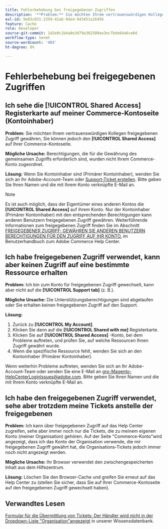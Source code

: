 ```yaml
---
title: Fehlerbehebung bei freigegebenen Zugriffen
description: '**Problem:** Sie möchten Ihrem vertrauenswürdigen Kollegen freigegebenen Zugriff gewähren, aber Sie können die Registerkarte **Freigegebener Zugriff** auf Ihrer Commerce-Kontoseite nicht finden.'
exl-id: 9e03c031-2359-42a6-9de4-943451a16456
feature: Cache
role: Developer
source-git-commit: 1d2e0c1b4a8e3d79a362500ee3ec7bde84a6ce0d
workflow-type: tm+mt
source-wordcount: '403'
ht-degree: 0%

---
```


# Fehlerbehebung bei freigegebenen Zugriffen

## Ich sehe die [!UICONTROL Shared Access] Registerkarte auf meiner Commerce-Kontoseite (Kontoinhaber)

**Problem:** Sie möchten Ihrem vertrauenswürdigen Kollegen freigegebenen Zugriff gewähren, Sie können jedoch den **[!UICONTROL Shared Access]** auf Ihrer Commerce-Kontoseite.

**Mögliche Ursache:** Berechtigungen, die für die Gewährung des gemeinsamen Zugriffs erforderlich sind, wurden nicht Ihrem Commerce-Konto zugeordnet.

**Lösung:** Wenn Sie Kontoinhaber sind (Primärer Kontoinhaber), wenden Sie sich an Ihr Adobe-Account-Team oder [Support-Ticket erstellen](/help/help-center-guide/help-center/magento-help-center-user-guide.md#merchant-not-displayed). Bitte geben Sie Ihren Namen und die mit Ihrem Konto verknüpfte E-Mail an.

>[!NOTE]
>
>Es ist auch möglich, dass der Eigentümer eines anderen Kontos die **[!UICONTROL Shared Access]** auf ihrem Konto. Nur der Kontoinhaber (Primärer Kontoinhaber) mit den entsprechenden Berechtigungen kann anderen Benutzern freigegebenen Zugriff gewähren. Weiterführende Informationen zum freigegebenen Zugriff finden Sie im Abschnitt [FREIGEGEBENER ZUGRIFF: GEWÄHREN SIE ANDEREN BENUTZERN BERECHTIGUNGEN FÜR DEN ZUGRIFF AUF IHR KONTO.](https://experienceleague.adobe.com/docs/commerce-knowledge-base/kb/help-center-guide/magento-help-center-user-guide.html?lang=en#shared-access) im Benutzerhandbuch zum Adobe Commerce Help Center.

## Ich habe freigegebenen Zugriff verwendet, kann aber keinen Zugriff auf eine bestimmte Ressource erhalten

**Problem:** Ich bin zum Konto für freigegebenen Zugriff gewechselt, kann aber nicht auf die **[!UICONTROL Support tab]** (z. B.).

**Mögliche Ursache:** Die Unterstützungsberechtigungen sind abgelaufen oder Sie erhalten keinen freigegebenen Zugriff auf den Support.

**Lösung:**

1. Zurück zu **[!UICONTROL My Account]**.
1. Klicken Sie dann auf die **[!UICONTROL Shared with me]** Registerkarte.
1. Klicken Sie auf **[!UICONTROL Shared Access]** -Konto, bei dem Probleme auftreten, und prüfen Sie, auf welche Ressourcen Ihnen Zugriff gewährt wurde.
1. Wenn die spezifische Ressource fehlt, wenden Sie sich an den Kontoinhaber (Primärer Kontoinhaber).

Wenn weiterhin Probleme auftreten, wenden Sie sich an Ihr Adobe-Account-Team oder senden Sie eine E-Mail an grp-Magento-HelpCenterLoginIssues@adobe.com. Bitte geben Sie Ihren Namen und die mit Ihrem Konto verknüpfte E-Mail an.

## Ich habe den freigegebenen Zugriff verwendet, sehe aber trotzdem meine Tickets anstelle der freigegebenen

**Problem:** Ich kann über freigegebenen Zugriff auf das Help Center zugreifen, sehe aber immer noch nur die Tickets, die zu meinem eigenen Konto (meiner Organisation) gehören. Auf der Seite &quot;Commerce-Konto&quot;wird angezeigt, dass ich das Konto der Organisation verwende, die mir freigegebenen Zugriff gewährt hat, die Organisations-Tickets jedoch immer noch nicht angezeigt werden.

**Mögliche Ursache:** Ihr Browser verwendet den zwischengespeicherten Inhalt aus dem Hilfezentrum.

**Lösung:** Löschen Sie den Browser-Cache und greifen Sie erneut auf das Help Center zu (stellen Sie sicher, dass Sie auf Ihrer Commerce-Kontoseite auf den freigegebenen Zugriff gewechselt haben).

## Verwandtes Lesen

[Formular für die Übermittlung von Tickets: Der Händler wird nicht in der Dropdown-Liste &quot;Organisation&quot;angezeigt](/help/help-center-guide/help-center/magento-help-center-user-guide.md#merchant-not-displayed) in unserer Wissensdatenbank.
